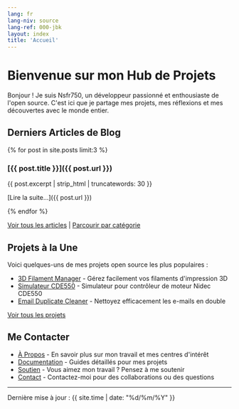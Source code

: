 ```yaml
---
lang: fr
lang-niv: source
lang-ref: 000-jbk
layout: index
title: 'Accueil'
---
```


# Bienvenue sur mon Hub de Projets

Bonjour ! Je suis Nsfr750, un développeur passionné et enthousiaste de l'open source. C'est ici que je partage mes projets, mes réflexions et mes découvertes avec le monde entier.

## Derniers Articles de Blog

{% for post in site.posts limit:3 %}
### [{{ post.title }}]({{ post.url }})

{{ post.excerpt | strip_html | truncatewords: 30 }}

[Lire la suite...]({{ post.url }})

{% endfor %}

[Voir tous les articles](/blog) | [Parcourir par catégorie](/categories)

## Projets à la Une

Voici quelques-uns de mes projets open source les plus populaires :

- [3D Filament Manager](https://github.com/Nsfr750/3D_Filament_Manager) - Gérez facilement vos filaments d'impression 3D
- [Simulateur CDE550](https://github.com/Nsfr750/CDE550-sim) - Simulateur pour contrôleur de moteur Nidec CDE550
- [Email Duplicate Cleaner](https://github.com/Nsfr750/EmailDuplicateCleaner) - Nettoyez efficacement les e-mails en double

[Voir tous les projets](/projects)

## Me Contacter

- [À Propos](/about) - En savoir plus sur mon travail et mes centres d'intérêt
- [Documentation](/docs) - Guides détaillés pour mes projets
- [Soutien](/support) - Vous aimez mon travail ? Pensez à me soutenir
- [Contact](/contact) - Contactez-moi pour des collaborations ou des questions

---

Dernière mise à jour : {{ site.time | date: "%d/%m/%Y" }}
